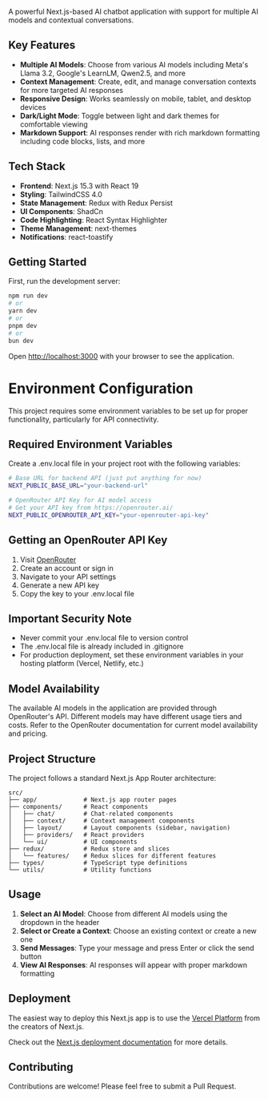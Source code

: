 A powerful Next.js-based AI chatbot application with support for multiple AI models and contextual conversations.

## Key Features

- **Multiple AI Models**: Choose from various AI models including Meta's Llama 3.2, Google's LearnLM, Qwen2.5, and more
- **Context Management**: Create, edit, and manage conversation contexts for more targeted AI responses
- **Responsive Design**: Works seamlessly on mobile, tablet, and desktop devices
- **Dark/Light Mode**: Toggle between light and dark themes for comfortable viewing
- **Markdown Support**: AI responses render with rich markdown formatting including code blocks, lists, and more

## Tech Stack

- **Frontend**: Next.js 15.3 with React 19
- **Styling**: TailwindCSS 4.0
- **State Management**: Redux with Redux Persist
- **UI Components**: ShadCn
- **Code Highlighting**: React Syntax Highlighter
- **Theme Management**: next-themes
- **Notifications**: react-toastify

## Getting Started

First, run the development server:

```bash
npm run dev
# or
yarn dev
# or
pnpm dev
# or
bun dev
```

Open [http://localhost:3000](http://localhost:3000) with your browser to see the application.


# Environment Configuration

This project requires some environment variables to be set up for proper functionality, particularly for API connectivity.

## Required Environment Variables

Create a .env.local file in your project root with the following variables:

```bash
# Base URL for backend API (just put anything for now)
NEXT_PUBLIC_BASE_URL="your-backend-url"

# OpenRouter API Key for AI model access
# Get your API key from https://openrouter.ai/
NEXT_PUBLIC_OPENROUTER_API_KEY="your-openrouter-api-key"
```

## Getting an OpenRouter API Key

1. Visit [OpenRouter](https://openrouter.ai/)
2. Create an account or sign in
3. Navigate to your API settings
4. Generate a new API key
5. Copy the key to your .env.local file

## Important Security Note

- Never commit your .env.local file to version control
- The .env.local file is already included in .gitignore
- For production deployment, set these environment variables in your hosting platform (Vercel, Netlify, etc.)

## Model Availability

The available AI models in the application are provided through OpenRouter's API. Different models may have different usage tiers and costs. Refer to the OpenRouter documentation for current model availability and pricing.

## Project Structure

The project follows a standard Next.js App Router architecture:

```
src/
├── app/             # Next.js app router pages
├── components/      # React components
│   ├── chat/        # Chat-related components
│   ├── context/     # Context management components
│   ├── layout/      # Layout components (sidebar, navigation)
│   ├── providers/   # React providers
│   └── ui/          # UI components
├── redux/           # Redux store and slices
│   └── features/    # Redux slices for different features
├── types/           # TypeScript type definitions
└── utils/           # Utility functions
```

## Usage

1. **Select an AI Model**: Choose from different AI models using the dropdown in the header
2. **Select or Create a Context**: Choose an existing context or create a new one
3. **Send Messages**: Type your message and press Enter or click the send button
4. **View AI Responses**: AI responses will appear with proper markdown formatting

## Deployment

The easiest way to deploy this Next.js app is to use the [Vercel Platform](https://vercel.com/new?utm_medium=default-template&filter=next.js&utm_source=create-next-app&utm_campaign=create-next-app-readme) from the creators of Next.js.

Check out the [Next.js deployment documentation](https://nextjs.org/docs/app/building-your-application/deploying) for more details.


## Contributing

Contributions are welcome! Please feel free to submit a Pull Request.
